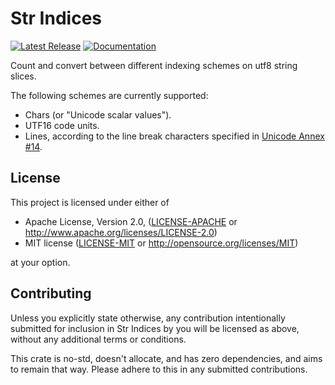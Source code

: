 # Str Indices

[![Latest Release][crates-io-badge]][crates-io-url]
[![Documentation][docs-rs-img]][docs-rs-url]

Count and convert between different indexing schemes on utf8 string slices.

The following schemes are currently supported:

* Chars (or "Unicode scalar values").
* UTF16 code units.
* Lines, according to the line break characters specified in [Unicode Annex #14](https://www.unicode.org/reports/tr14/).


## License

This project is licensed under either of

 * Apache License, Version 2.0, ([LICENSE-APACHE](LICENSE-APACHE) or
   http://www.apache.org/licenses/LICENSE-2.0)
 * MIT license ([LICENSE-MIT](LICENSE-MIT) or
   http://opensource.org/licenses/MIT)

at your option.


## Contributing

Unless you explicitly state otherwise, any contribution intentionally
submitted for inclusion in Str Indices by you will be licensed as above,
without any additional terms or conditions.

This crate is no-std, doesn't allocate, and has zero dependencies, and
aims to remain that way.  Please adhere to this in any submitted
contributions.


[crates-io-badge]: https://img.shields.io/crates/v/str_indices.svg
[crates-io-url]: https://crates.io/crates/str_indices
[docs-rs-img]: https://docs.rs/str_indices/badge.svg
[docs-rs-url]: https://docs.rs/str_indices

